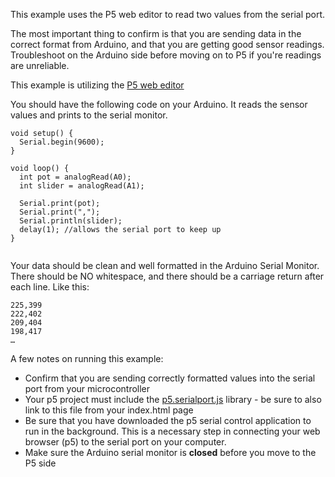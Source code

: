This example uses the P5 web editor to read two values from the serial port.

The most important thing to confirm is that you are sending data in the correct format from Arduino, and that you are getting good sensor readings. Troubleshoot on the Arduino side before moving on to P5 if you're readings are unreliable.

This example is utilizing the [P5 web editor](http://alpha.editor.p5js.org/)

You should have the following code on your Arduino. It reads the sensor values and prints to the serial monitor. 

~~~~
void setup() {
  Serial.begin(9600);
}

void loop() {
  int pot = analogRead(A0);
  int slider = analogRead(A1);

  Serial.print(pot);
  Serial.print(",");
  Serial.println(slider);
  delay(1); //allows the serial port to keep up
}
	
~~~~

Your data should be clean and well formatted in the Arduino Serial Monitor. There should be NO whitespace, and there should be a carriage return after each line. Like this:

~~~~
225,399
222,402
209,404 
198,417
…
~~~~

A few notes on running this example:
+ Confirm that you are sending correctly formatted values into the serial port from your microcontroller
+ Your p5 project must include the [p5.serialport.js](https://raw.githubusercontent.com/vanevery/p5.serialport/master/lib/p5.serialport.js) library - be sure to also link to this file from your index.html page
+ Be sure that you have downloaded the p5 serial control application to run in the background. This is a necessary step in connecting your web browser (p5) to the serial port on your computer.
+ Make sure the Arduino serial monitor is **closed** before you move to the P5 side
